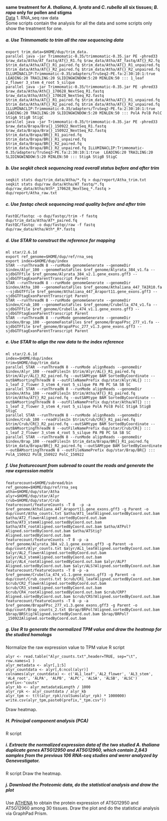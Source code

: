 **same treatment for *A. thaliana*, *A. lyrata* and *C. rubella* all six tissues; *B. rapa* only for pollen and stigma**  
[Data](../blob/main/Data.md) 1. RNA_seq raw data  
Some scripts contain the analysis for all the data and some scripts only show the treatment for one.  

##### a. Use Trimmomatic to trim all the raw sequencing data

```
export trim_data=$HOME/dup/trim_data. 
parallel java -jar Trimmomatic-0.35/trimmomatic-0.35.jar PE -phred33 $raw_data/Atha/AT_fastq/AT{}_R1.fq $raw_data/Atha/AT_fastq/AT{}_R2.fq $trim_data/Atha/AT{}_R1_paired.fq $trim_data/Atha/AT{}_R1_unpaired.fq $trim_data/Atha/AT{}_R2_paired.fq $trim_data/Atha/AT{}_R2_unpaired.fq ILLUMINACLIP:Trimmomatic-0.35/adapters/TruSeq2-PE.fa:2:30:10:1:true  LEADING:20 TRAILING:20 SLIDINGWINDOW:5:20 MINLEN:50 ::: 1_leaf 2_flower 3_stem 4_root 5_silque
parallel java -jar Trimmomatic-0.35/trimmomatic-0.35.jar PE -phred33 $raw_data/Atha/Ath{}_170628_NextSeq_R1.fastq $raw_data/Atha/Ath{}_170628_NextSeq_R2.fastq $trim_data/Atha/AT{}_R1_paired.fq $trim_data/Atha/AT{}_R1_unpaired.fq $trim_data/Atha/AT{}_R2_paired.fq $trim_data/Atha/AT{}_R2_unpaired.fq ILLUMINACLIP:Trimmomatic-0.35/adapters/TruSeq2-PE.fa:2:30:10:1:true  LEADING:20 TRAILING:20 SLIDINGWINDOW:5:20 MINLEN:50 ::: PolA PolB PolC StigA StigB StigC
parallel java -jar Trimmomatic-0.35/trimmomatic-0.35.jar PE -phred33 $raw_data/Brapa/Bra{}_150922_NextSeq_R1.fastq $raw_data/Brapa/Bra{}_150922_NextSeq_R2.fastq $trim_data/Brapa/BR{}_R1_paired.fq $trim_data/Brapa/BR{}_R1_unpaired.fq $trim_data/Brapa/BR{}_R2_paired.fq $trim_data/Brapa/BR{}_R2_unpaired.fq ILLUMINACLIP:Trimmomatic-0.35/adapters/TruSeq3-PE.fa:2:30:10:1:true  LEADING:20 TRAILING:20 SLIDINGWINDOW:5:20 MINLEN:50 ::: StigA StigB StigC
```	
##### b. Use seqkit check sequencing read overall status before and after trim 

```
seqkit stats dup/trim_data/Atha/*.fq > dup/report/Atha_trim.txt
seqkit stats dup/raw_data/Atha/AT_fastq/*.fq dup/raw_data/Atha/Ath*_170628_NextSeq_*.fastq > dup/report/Atha_raw.txt
```
##### c. Use fastqc check sequencing read quality before and after trim 

```
FastQC/fastqc -o dup/fastqc/trim -f fastq dup/trim_data/Atha/AT*_paired.fq 
FastQC/fastqc -o dup/fastqc/raw -f fastq dup/raw_data/Atha/Ath*_R*.fastq
```
 
##### d. Use STAR to construct the reference for mapping

```
ml star/2.6.1d
export ref_genome=$HOME/dup/ref/rna_seq
export index=$HOME/dup/index
STAR --runThreadN 8 --runMode genomeGenerate --genomeDir $index/Alyr_100 --genomeFastaFiles $ref_genome/Alyrata_384_v1.fa --sjdbGTFfile $ref_genome/Alyrata_384_v2.1.gene_exons.gff3 --sjdbGTFtagExonParentTranscript Parent
STAR --runThreadN 8 --runMode genomeGenerate --genomeDir $index/Atha_100 --genomeFastaFiles $ref_genome/Athaliana_447_TAIR10.fa --sjdbGTFfile $ref_genome/Athaliana_447_Araport11.gene_exons.gff3 --sjdbGTFtagExonParentTranscript Parent
STAR --runThreadN 8 --runMode genomeGenerate --genomeDir $index/Crub_100 --genomeFastaFiles $ref_genome/Crubella_474_v1.fa --sjdbGTFfile $ref_genome/Crubella_474_v1.1.gene_exons.gff3 --sjdbGTFtagExonParentTranscript Parent
STAR --runThreadN 8 --runMode genomeGenerate --genomeDir $index/Brap_100 --genomeFastaFiles $ref_genome/BrapaFPsc_277_v1.fa --sjdbGTFfile $ref_genome/BrapaFPsc_277_v1.3.gene_exons.gff3 --sjdbGTFtagExonParentTranscript Parent
```
##### e. Use STAR to align the raw data to the index reference 

```
ml star/2.6.1d
index=$HOME/dup/index
trim=$HOME/dup/trim_data
parallel STAR --runThreadN 8 --runMode alignReads --genomeDir $index/Alyr_100 --readFilesIn $trim/Alyr/AL{}_R1_paired.fq $trim/Alyr/AL{}_R2_paired.fq --outSAMtype BAM SortedByCoordinate --outBAMsortingThreadN 8 --outFileNamePrefix dup/star/Alyr/AL{} ::: 1_leaf 2_flower 3_stem 4_root 5_silque PA PB PC SA SB SC
parallel STAR --runThreadN 8 --runMode alignReads --genomeDir $index/Atha_100 --readFilesIn $trim/Atha/AT{}_R1_paired.fq $trim/Atha/AT{}_R2_paired.fq --outSAMtype BAM SortedByCoordinate --outBAMsortingThreadN 8 --outFileNamePrefix dup/star/Atha/AT{} ::: 1_leaf 2_flower 3_stem 4_root 5_silque PolA PolB PolC StigA StigB StigC
parallel STAR --runThreadN 8 --runMode alignReads --genomeDir $index/Crub_100 --readFilesIn $trim/Crub/CR{}_R1_paired.fq $trim/Crub/CR{}_R2_paired.fq --outSAMtype BAM SortedByCoordinate --outBAMsortingThreadN 8 --outFileNamePrefix dup/star/Crub/CR{} ::: 1_leaf 2_flower 3_stem 4_root 5_silque PA PB PC SA SB SC
parallel STAR --runThreadN 8 --runMode alignReads --genomeDir $index/Brap_100 --readFilesIn $trim_data/Brapa/BR{}_R1_paired.fq $trim_data/Brapa/BR{}_R2_paired.fq --outSAMtype BAM SortedByCoordinate --outBAMsortingThreadN 8 --outFileNamePrefix dup/star/Brap/BR{} ::: PolA_150922 PolB_150922 PolC_150922
```

##### f. Use featurecount from subread to count the reads and generate the raw expression matrix

```
featurecount=$HOME/subread/bin
ref_genome=$HOME/dup/ref/rna_seq
atha=$HOME/dup/star/Atha
alyr=$HOME/dup/star/Alyr
crub=$HOME/dup/star/Crub
featurecount/featureCounts -T 8  -p -a $ref_genome/Athaliana_447_Araport11.gene_exons.gff3 -g Parent -o dup/count/Atha_counts.txt $atha/AT1_leafAligned.sortedByCoord.out.bam $atha/AT2_flowerAligned.sortedByCoord.out.bam $atha/AT3_stemAligned.sortedByCoord.out.bam $atha/AT4_rootAligned.sortedByCoord.out.bam $atha/ATPol?Aligned.sortedByCoord.out.bam $atha/ATStig?Aligned.sortedByCoord.out.bam
featurecount/featureCounts -T 8 -p -a $ref_genome/Alyrata_384_v2.1.gene_exons.gff3 -g Parent -o dup/count/Alyr_counts.txt $alyr/AL1_leafAligned.sortedByCoord.out.bam $alyr/AL2_flowerAligned.sortedByCoord.out.bam $alyr/AL3_stemAligned.sortedByCoord.out.bam $alyr/AL4_rootAligned.sortedByCoord.out.bam $alyr/ALP?Aligned.sortedByCoord.out.bam $alyr/ALS?Aligned.sortedByCoord.out.bam
featurecount/featureCounts -T 8 -p -a $ref_genome/Crubella_474_v1.1.gene_exons.gff3 -g Parent -o dup/count/Crub_counts.txt $crub/CR1_leafAligned.sortedByCoord.out.bam $crub/CR2_flowerAligned.sortedByCoord.out.bam $crub/CR3_stemAligned.sortedByCoord.out.bam $crub/CR4_rootAligned.sortedByCoord.out.bam $crub/CRP?Aligned.sortedByCoord.out.bam $crub/CRS?Aligned.sortedByCoord.out.bam
featurecount/featureCounts -T 8 -p -a $ref_genome/BrapaFPsc_277_v1.3.gene_exons.gff3 -g Parent -o dup/count/Brap_counts_2.txt $brap/BRPol?Aligned.sortedByCoord.out.bam $brap/BRStig?Aligned.sortedByCoord.out.bam $brap/BRPol?_150922Aligned.sortedByCoord.out.bam
```

##### g. Use R to generate the normalized TPM value and draw the heatmap for the studied homologs 
Normalize the raw expression value to TPM value 
R script
```
alyr <- read.table("Alyr_counts.txt",header=TRUE, sep="\t", row.names=1 )
alyr_metadata <- alyr[,1:5]
alyr_countdata <- alyr[,6:ncol(alyr)]
colnames(alyr_countdata) <- c('AL1_leaf','AL2_flower', 'AL3_stem', 'AL4_root', 'ALPA', 'ALPB', 'ALPC', 'ALSA', 'ALSB', 'ALSC')
prefix<-"couts"
alyr_kb <- alyr_metadata$Length / 1000
alyr_rpk <- alyr_countdata / alyr_kb
alyr_tpm <- t(t(alyr_rpk)/colSums(alyr_rpk) * 1000000)
write.csv(alyr_tpm,paste0(prefix,"_tpm.csv"))

```
Draw heatmap.  

##### H. Principal component analysis (PCA) 
R script

##### i. Extracte the normalized expression data of the two studied *A. thaliana* duplicate genes *AT5G12950* and *AT5G12960*, which contain 2,843 samples from the previous 106 RNA-seq studies and werer analyzed by Genevestigator.   
R script
Draw the heatmap.


##### j. Download the Proteomic data, do the statistical analysis and draw the plot
Use [ATHENA](http://athena.proteomics.wzw.tum.de/) to obtain the protein expression of AT5G12950 and AT5G12960 among 30 tissues.
Draw the plot and do the statistical analysis via GraphPad Prism. 

